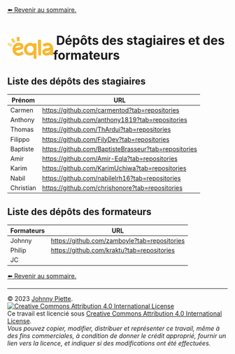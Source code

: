 [:arrow_left: Revenir au sommaire.](./README.md#sommaire)

<h1 id="Depots" style="display: flex; align-items: center; justify-content: center;">
    <img src="/media/eqla.png" style="height:50px" alt="Logo d'Eqla">
    &nbsp;Dépôts des stagiaires et des formateurs
</h1>

## Liste des dépôts des stagiaires
| Prénom      | URL                                  |
|----------|--------------------------------------|
| Carmen   | https://github.com/carmentod?tab=repositories         |
| Anthony  | https://github.com/anthony1819?tab=repositories       |
| Thomas   | https://github.com/ThArdui?tab=repositories           |
| Filippo  | https://github.com/FilyDev?tab=repositories           |
| Baptiste | https://github.com/BaptisteBrasseur?tab=repositories   |
| Amir     | https://github.com/Amir-Eqla?tab=repositories         |
| Karim    | https://github.com/KarimUchiwa?tab=repositories                  |
| Nabil    | https://github.com/nabilelrh16?tab=repositories       |
| Christian| https://github.com/chrishonore?tab=repositories       |


## Liste des dépôts des formateurs
| Formateurs     | URL                                  |
|----------|--------------------------------------|
| Johnny   | https://github.com/zamboyle?tab=repositories         |
| Philip   | https://github.com/kraktu?tab=repositories           |
| JC       |          |


[:arrow_left: Revenir au sommaire.](./README.md#sommaire)

---
&copy; 2023 [Johnny Piette](https://github.com/ZamBoyle).  
[![Creative Commons Attribution 4.0 International License](https://i.creativecommons.org/l/by/4.0/88x31.png)](https://creativecommons.org/licenses/by/4.0/)  
Ce travail est licencié sous [Creative Commons Attribution 4.0 International License](https://creativecommons.org/licenses/by/4.0/).   
_Vous pouvez copier, modifier, distribuer et représenter ce travail, même à des fins commerciales, à condition de donner le crédit approprié, fournir un lien vers la licence, et indiquer si des modifications ont été effectuées._